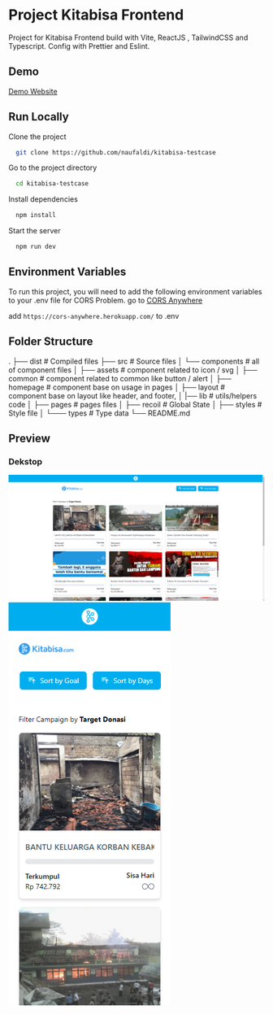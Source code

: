 # Project Kitabisa Frontend

Project for Kitabisa Frontend build with Vite, ReactJS , TailwindCSS and Typescript. Config with Prettier and Eslint.

## Demo

[Demo Website](kita-bisa.vercel.app)

## Run Locally

Clone the project

```bash
  git clone https://github.com/naufaldi/kitabisa-testcase
```

Go to the project directory

```bash
  cd kitabisa-testcase
```

Install dependencies

```bash
  npm install
```

Start the server

```bash
  npm run dev
```

## Environment Variables

To run this project, you will need to add the following environment variables to your .env file for CORS Problem.
go to [CORS Anywhere](https://cors-anywhere.herokuapp.com/)

add `https://cors-anywhere.herokuapp.com/` to .env

## Folder Structure

.
├── dist # Compiled files
├── src # Source files
│ └── components # all of component files
│ ├── assets # component related to icon / svg
│ ├── common # component related to common like button / alert
│ ├── homepage # component base on usage in pages
│ ├── layout # component base on layout like header, and footer,
│ |── lib # utils/helpers code
│ ├── pages # pages files
│ ├── recoil # Global State
│ ├── styles # Style file
│ └─── types # Type data
└── README.md

## Preview

### Dekstop

![Dekstop Preview](/public/screenshot/dekstop.png)
![Mobile Preview](/public/screenshot/mobile.png)
